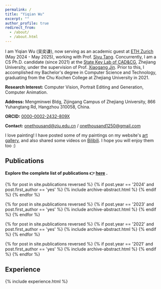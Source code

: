```yaml
---
permalink: /
title: "Yiqian Wu"
excerpt: ""
author_profile: true
redirect_from: 
  - /about/
  - /about.html
---
```


I am Yiqian Wu (吴奕谦), now serving as an academic guest at [ETH Zurich](https://ethz.ch/en.html) (May 2024 - May 2025), working with Prof. [Siyu Tang](https://vlg.inf.ethz.ch/team/Prof-Dr-Siyu-Tang.html). Concurrently, I am a CS Ph.D. candidate (since 2021) at the [State Key Lab of CAD&CG](http://www.cad.zju.edu.cn), Zhejiang University, under the supervision of Prof. [Xiaogang Jin](http://www.cad.zju.edu.cn/home/jin). Prior to this, I accomplished my Bachelor's degree in Computer Science and Technology, graduating from the Chu Kochen College at Zhejiang University in 2021.


**Research Interest:** Computer Vision, Portrait Editing and Generation, Computer Animation.

**Address:** Mengminwei Bldg, Zijingang Campus of Zhejiang University, 866 Yuhangtang Rd, Hangzhou 310058, China.

**ORCID:** [0000-0002-2432-809X](https://orcid.org/0000-0002-2432-809X)

**Contact:** [onethousand@zju.edu.cn](mailto:onethousand@zju.edu.cn) / [onethousand1250@gmail.com](mailto:onethousand1250@gmail.com)



I love painting!  I have posted some of my paintings on my website's [art gallery](https://onethousandwu.com/artgallery/), and also shared some videos on [Bilibili](https://space.bilibili.com/6414209). I hope you will enjoy them too :)





## Publications

**Explore the complete list of publications 👉️ [here](https://onethousandwu.com/publications/) .**


{% for post in site.publications reversed %}
  {% if post.year == '2024' and post.first_author == 'yes' %}
      {% include archive-abstract.html %}
  {% endif %}
{% endfor %}

{% for post in site.publications reversed %}
  {% if post.year == '2023' and post.first_author == 'yes' %}
      {% include archive-abstract.html %}
  {% endif %}
{% endfor %}

{% for post in site.publications reversed %}
  {% if post.year == '2022' and post.first_author == 'yes' %}
      {% include archive-abstract.html %}
  {% endif %}
{% endfor %}

{% for post in site.publications reversed %}
  {% if post.year == '2021' and post.first_author == 'yes' %}
      {% include archive-abstract.html %}
  {% endif %}
{% endfor %}


## Experience

{% include experience.html %}